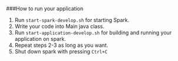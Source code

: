 ###How to run your application

1) Run `start-spark-develop.sh` for starting Spark.
2) Write your code into Main java class.
3) Run `start-application-develop.sh` for building and running your application on spark.
4) Repeat steps 2-3 as long as you want.
5) Shut down spark with pressing `Ctrl+C`
